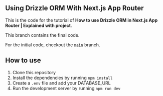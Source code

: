 ## Using Drizzle ORM With Next.js App Router

This is the code for the tutorial of **How to use Drizzle ORM in Next.js App Router | Explained with project**.

This branch contains the final code.

For the initial code, checkout the [`main`](https://github.com/max-programming/drizzle-nextjs) branch.

## How to use

1. Clone this repository
2. Install the dependencies by running `npm install`
3. Create a `.env` file and add your DATABASE_URL
4. Run the development server by running `npm run dev`
